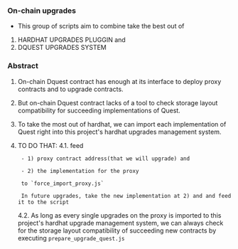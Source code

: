 ### On-chain upgrades
- This group of scripts aim to combine take the best out of 
1) HARDHAT UPGRADES PLUGGIN and 
2) DQUEST UPGRADES SYSTEM

### Abstract

1. On-chain Dquest contract has enough at its interface to deploy proxy contracts and to upgrade contracts.
2. But on-chain Dquest contract lacks of a tool to check storage layout compatibility for succeeding implementations of Quest.
3. To take the most out of hardhat, we can import each implementation of Quest right into this project's hardhat upgrades management system.
4. TO DO THAT:
    4.1. feed 

        - 1) proxy contract address(that we will upgrade) and 

        - 2) the implementation for the proxy
        
        to `force_import_proxy.js`

        In future upgrades, take the new implementation at 2) and and feed it to the script

    4.2. As long as every single upgrades on the proxy is imported to this project's hardhat upgrade management system,
        we can always check for the storage layout compatibility of succeeding new contracts by executing `prepare_upgrade_quest.js`